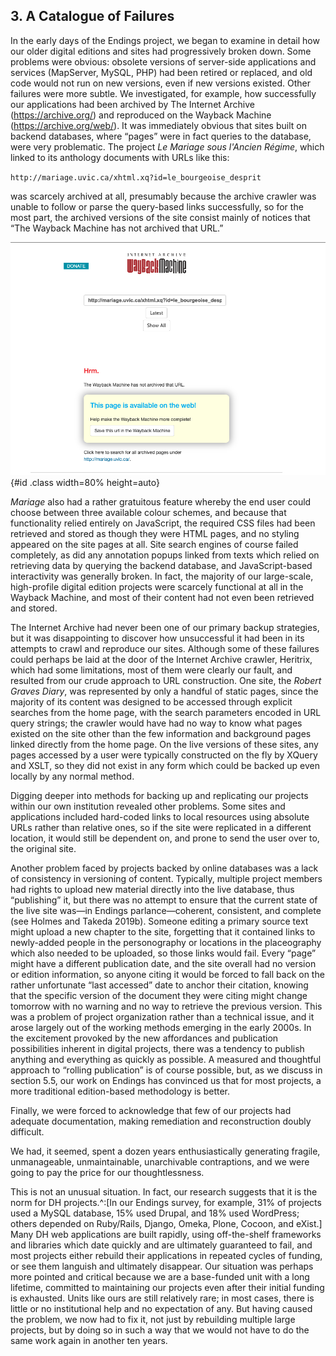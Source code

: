 <!--A litany of failures: all the things that we did wrong. E.g. query-string URLs causing failure to archive; content only linked through JS (for instance) that did not get harvested; inconsistent state of live applications; ...-->


## 3. A Catalogue of Failures

In the early days of the Endings project, we began to examine in detail how our older digital editions and sites had progressively broken down. Some problems were obvious: obsolete versions of server-side applications and services (MapServer, MySQL, PHP) had been retired or replaced, and old code would not run on new versions, even if new versions existed. Other failures were more subtle. We investigated, for example, how successfully our applications had been archived by The Internet Archive (https://archive.org/) and reproduced on the Wayback Machine (https://archive.org/web/). It was immediately obvious that sites built on backend databases, where “pages” were in fact queries to the database, were very problematic. The project _Le Mariage sous l'Ancien Régime_, which linked to its anthology documents with URLs like this:

`http://mariage.uvic.ca/xhtml.xq?id=le_bourgeoise_desprit`

was scarcely archived at all, presumably because the archive crawler was unable to follow or parse the query-based links successfully, so for the most part, the archived versions of the site consist mainly of notices that “The Wayback Machine has not archived that URL.” 



![Wayback Machine error page](images/mariageWayBackMachine.png){#id .class width=80% height=auto}



*Mariage* also had a rather gratuitous feature whereby the end user could choose between three available colour schemes, and because that functionality relied entirely on JavaScript, the required CSS files had been retrieved and stored as though they were HTML pages, and no styling appeared on the site pages at all. Site search engines of course failed completely, as did any annotation popups linked from texts which relied on retrieving data by querying the backend database, and JavaScript-based interactivity was generally broken. In fact, the majority of our large-scale, high-profile digital edition projects were scarcely functional at all in the Wayback Machine, and most of their content had not even been retrieved and stored. 

The Internet Archive had never been one of our primary backup strategies, but it was disappointing to discover how unsuccessful it had been in its attempts to crawl and reproduce our sites. Although some of these failures could perhaps be laid at the door of the Internet Archive crawler, Heritrix, which had some limitations, most of them were clearly our fault, and resulted from our crude approach to URL construction. One site, the _Robert Graves Diary_, was represented by only a handful of static pages, since the majority of its content was designed to be accessed through explicit searches from the home page, with the search parameters encoded in URL query strings; the crawler would have had no way to know what pages existed on the site other than the few information and background pages linked directly from the home page. On the live versions of these sites, any pages accessed by a user were typically constructed on the fly by XQuery and XSLT, so they did not exist in any form which could be backed up even locally by any normal method. 

Digging deeper into methods for backing up and replicating our projects within our own institution revealed other problems. Some sites and applications included hard-coded links to local resources using absolute URLs rather than relative ones, so if the site were replicated in a different location, it would still be dependent on, and prone to send the user over to, the original site. 

Another problem faced by projects backed by online databases was a lack of consistency in versioning of content. Typically, multiple project members had rights to upload new material directly into the live database, thus “publishing” it, but there was no attempt to ensure that the current state of the live site was—in Endings parlance—coherent, consistent, and complete (see Holmes and Takeda 2019b). Someone editing a primary source text might upload a new chapter to the site, forgetting that it contained links to newly-added people in the personography or locations in the placeography which also needed to be uploaded, so those links would fail. Every “page” might have a different publication date, and the site overall had no version or edition information, so anyone citing it would be forced to fall back on the rather unfortunate “last accessed” date to anchor their citation, knowing that the specific version of the document they were citing might change tomorrow with no warning and no way to retrieve the previous version. This was a problem of project organization rather than a technical issue, and it arose largely out of the working methods emerging in the early 2000s. In the excitement provoked by the new affordances and publication possibilities inherent in digital projects, there was a tendency to publish anything and everything as quickly as possible. A measured and thoughtful approach to “rolling publication” is of course possible, but, as we discuss in section 5.5, our work on Endings has convinced us that for most projects, a more traditional edition-based methodology is better.

Finally, we were forced to acknowledge that few of our projects had adequate documentation, making remediation and reconstruction doubly difficult.

We had, it seemed, spent a dozen years enthusiastically generating fragile, unmanageable, unmaintainable, unarchivable contraptions, and we were going to pay the price for our thoughtlessness.

This is not an unusual situation. In fact, our research suggests that it is the norm for DH projects.^:[In our Endings survey, for example, 31% of projects used a MySQL database, 15% used Drupal, and 18% used WordPress; others depended on Ruby/Rails, Django, Omeka, Plone, Cocoon, and eXist.] Many DH web applications are built rapidly, using off-the-shelf frameworks and libraries which date quickly and are ultimately guaranteed to fail, and most projects either rebuild their applications in repeated cycles of funding, or see them languish and ultimately disappear. Our situation was perhaps more pointed and critical because we are a base-funded unit with a long lifetime, committed to maintaining our projects even after their initial funding is exhausted. Units like ours are still relatively rare; in most cases, there is little or no institutional help and no expectation of any. But having caused the problem, we now had to fix it, not just by rebuilding multiple large projects, but by doing so in such a way that we would not have to do the same work again in another ten years.

